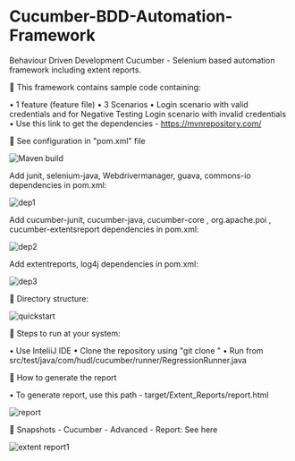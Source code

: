  # Cucumber-BDD-Automation-Framework
Behaviour Driven Development Cucumber - Selenium based automation framework including extent reports.

	This framework contains sample code containing:

•	1 feature (feature file)
•	3 Scenarios
•	Login scenario with valid credentials and for Negative Testing Login scenario with invalid credentials
•	Use this link to get the dependencies - https://mvnrepository.com/

	See configuration in "pom.xml" file

 ![Maven build](https://user-images.githubusercontent.com/114695517/220752257-f6e81ecc-f0b1-41f1-a6e2-83a0fb407a87.png)

Add junit, selenium-java, Webdrivermanager, guava, commons-io dependencies in pom.xml:
 
 ![dep1](https://user-images.githubusercontent.com/114695517/220759782-df372831-b593-44c5-8163-83cb0cd5f38a.png)

Add cucumber-junit, cucumber-java, cucumber-core , org.apache.poi , cucumber-extentsreport dependencies in pom.xml:
 
![dep2](https://user-images.githubusercontent.com/114695517/220760412-db1ee549-d2d5-4bfe-a74e-54a808069b96.png)

Add extentreports, log4j dependencies in pom.xml:

![dep3](https://user-images.githubusercontent.com/114695517/220759860-489f062c-cb6c-4de0-adac-b47282d2d176.png)
 

	Directory structure:

 ![quickstart](https://user-images.githubusercontent.com/114695517/220760845-0606ad2c-bc5b-45f1-9e0c-a241fa0c2102.png)

	Steps to run at your system:

•	Use InteliiJ IDE
•	Clone the repository using "git clone "
•	Run from src/test/java/com/hudl/cucumber/runner/RegressionRunner.java

	How to generate the report

•	To generate report, use this path - target/Extent_Reports/report.html

![report](https://user-images.githubusercontent.com/114695517/220761282-7c9880af-34cc-4e6f-a9e1-d0dbc84ab04b.png)

	Snapshots - Cucumber - Advanced - Report: See here
 
 ![extent report1](https://user-images.githubusercontent.com/114695517/220761384-53d058fd-b211-4095-90a7-5b6cfaa09806.png)






 
 
